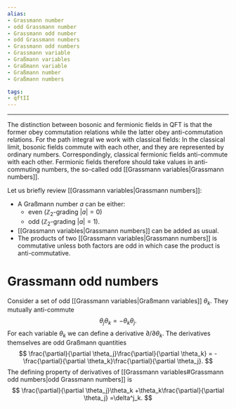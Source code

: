 ```yaml
---
alias:
- Grassmann number
- odd Grassmann number
- Grassmann odd number
- odd Grassmann numbers
- Grassmann odd numbers
- Grassmann variable
- Graßmann variables
- Graßmann variable
- Graßmann number
- Graßmann numbers

tags:
- qftII
---
```

---
The distinction between bosonic and fermionic fields
in QFT is that the former obey commutation relations
while the latter obey anti-commutation relations.
For the path integral we work with classical fields:
In the classical limit, bosonic fields commute with each other,
and they are represented by ordinary numbers.
Correspondingly, classical fermionic fields anti-commute with each other.
Fermionic fields therefore should take values in
anti-commuting numbers, the so-called odd [[Grassmann variables|Grassmann numbers]].

Let us briefly review [[Grassmann variables|Grassmann numbers]]:
- A Graßmann number $a$ can be either:
    -  even ($\mathbb{Z}_2$-grading $|a|=0$)
    -  odd ($\mathbb{Z}_2$-grading $|a|=1$).
- [[Grassmann variables|Grassmann numbers]] can be added as usual.
- The products of two [[Grassmann variables|Grassmann numbers]] is commutative unless both factors are odd in which case the product is anti-commutative.

# Grassmann odd numbers

Consider a set of odd [[Grassmann variables|Graßmann variables]] $\theta_k$.
They mutually anti-commute
$$
\theta_j \theta_k = -\theta_k \theta_j.
$$
For each variable $\theta_k$ we can define a derivative $\partial/\partial \theta_k$.
The derivatives themselves are odd Graßmann quantities
$$
\frac{\partial}{\partial \theta_j}\frac{\partial}{\partial \theta_k} =
-\frac{\partial}{\partial \theta_k}\frac{\partial}{\partial \theta_j}.
$$
The defining property of derivatives of [[Grassmann variables#Grassmann odd numbers|odd Grassmann numbers]] is
$$
\frac{\partial}{\partial \theta_j}\theta_k
+\theta_k\frac{\partial}{\partial \theta_j}
=\delta^j_k.
$$